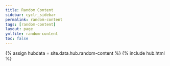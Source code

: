 ```yaml
---
title: Random Content
sidebar: cyclr_sidebar
permalink: random-content
tags: [random-content]
layout: page
ymlfile: random-content
toc: false
---
```

{% assign hubdata = site.data.hub.random-content %}
{% include hub.html %}  